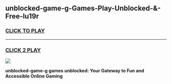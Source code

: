 
## unblocked-game-g-Games-Play-Unblocked-&-Free-lu19r
<h3>
<a href="https://premium76.site?title=unblocked-game-g&ref=24A">CLICK TO PLAY</a></h3>
<hr>

<h3>
<a href="https://premium76.site?title=unblocked-game-g&ref=24A">CLICK 2 PLAY</a>
  
</h3>

<a href="https://premium76.site?title=unblocked-game-g&ref=24A"><img src="https://clearcache.store/games.png"></a>


**unblocked-game-g games unblocked: Your Gateway to Fun and Accessible Online Gaming**
